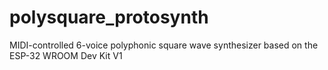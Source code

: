 # polysquare_protosynth
MIDI-controlled 6-voice polyphonic square wave synthesizer based on the ESP-32 WROOM Dev Kit V1
